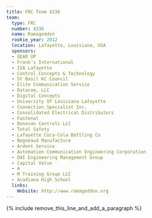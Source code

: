 ```yaml
---
title: FRC Team 4336
team:
  type: FRC
  number: 4336
  name: Ramageddon
  rookie_year: 2012
  location: Lafayette, Louisiana, USA
  sponsors:
  - GEAR UP
  - Frank's International
  - ISA Lafayette
  - Control Concepts & Technology
  - St Basil KC Council
  - Elite Communication Service
  - Datacom, LLC
  - Digital Concepts
  - University Of Louisiana Lafayette
  - Connection Specialist Inc.
  - Consolidated Electrical Distributors
  - Fastenal
  - Donovan Controls LLC
  - Total Safety
  - Lafayette Coca-Cola Bottling Co
  - Begneaud Manufacture
  - Ardent Service
  - Automation Communication Engineering Corporation
  - DAI Engineering Management Group
  - Capital Valve
  - A
  - M Training Group LLC
  - Acadiana High School
  links:
    Website: http://www.ramageddon.org
---
```


{% include remove_this_line_and_add_a_paragraph %}